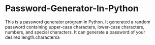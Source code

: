 # Password-Generator-In-Python
This is a password generator program in Python. It generated a random password containing upper-case characters, lower-case characters, numbers, and special characters. It can generate a password of your desired length.charactersa
